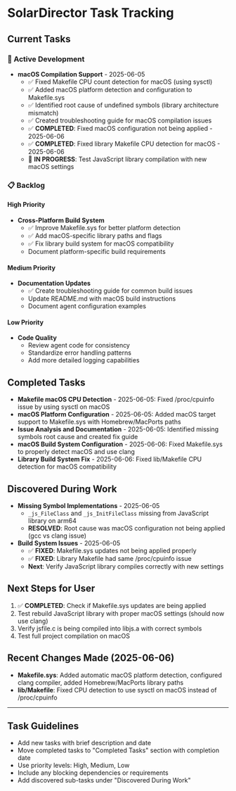# SolarDirector Task Tracking

## Current Tasks

### 🔨 Active Development
- **macOS Compilation Support** - 2025-06-05
  - ✅ Fixed Makefile CPU count detection for macOS (using sysctl)
  - ✅ Added macOS platform detection and configuration to Makefile.sys
  - ✅ Identified root cause of undefined symbols (library architecture mismatch)
  - ✅ Created troubleshooting guide for macOS compilation issues
  - ✅ **COMPLETED**: Fixed macOS configuration not being applied - 2025-06-06
  - ✅ **COMPLETED**: Fixed library Makefile CPU detection for macOS - 2025-06-06
  - 🔄 **IN PROGRESS**: Test JavaScript library compilation with new macOS settings

### 📋 Backlog

#### High Priority
- **Cross-Platform Build System**
  - ✅ Improve Makefile.sys for better platform detection  
  - ✅ Add macOS-specific library paths and flags
  - ✅ Fix library build system for macOS compatibility
  - Document platform-specific build requirements

#### Medium Priority
- **Documentation Updates**
  - ✅ Create troubleshooting guide for common build issues
  - Update README.md with macOS build instructions
  - Document agent configuration examples

#### Low Priority
- **Code Quality**
  - Review agent code for consistency
  - Standardize error handling patterns
  - Add more detailed logging capabilities

## Completed Tasks
- **Makefile macOS CPU Detection** - 2025-06-05: Fixed /proc/cpuinfo issue by using sysctl on macOS
- **macOS Platform Configuration** - 2025-06-05: Added macOS target support to Makefile.sys with Homebrew/MacPorts paths
- **Issue Analysis and Documentation** - 2025-06-05: Identified missing symbols root cause and created fix guide
- **macOS Build System Configuration** - 2025-06-06: Fixed Makefile.sys to properly detect macOS and use clang
- **Library Build System Fix** - 2025-06-06: Fixed lib/Makefile CPU detection for macOS compatibility

## Discovered During Work
- **Missing Symbol Implementations** - 2025-06-05
  - `_js_FileClass` and `_js_InitFileClass` missing from JavaScript library on arm64
  - **RESOLVED**: Root cause was macOS configuration not being applied (gcc vs clang issue)
- **Build System Issues** - 2025-06-05
  - ✅ **FIXED**: Makefile.sys updates not being applied properly
  - ✅ **FIXED**: Library Makefile had same /proc/cpuinfo issue
  - **Next**: Verify JavaScript library compiles correctly with new settings

## Next Steps for User
1. ✅ **COMPLETED**: Check if Makefile.sys updates are being applied
2. Test rebuild JavaScript library with proper macOS settings (should now use clang)
3. Verify jsfile.c is being compiled into libjs.a with correct symbols
4. Test full project compilation on macOS

## Recent Changes Made (2025-06-06)
- **Makefile.sys**: Added automatic macOS platform detection, configured clang compiler, added Homebrew/MacPorts library paths
- **lib/Makefile**: Fixed CPU detection to use sysctl on macOS instead of /proc/cpuinfo

---

## Task Guidelines
- Add new tasks with brief description and date
- Move completed tasks to "Completed Tasks" section with completion date
- Use priority levels: High, Medium, Low
- Include any blocking dependencies or requirements
- Add discovered sub-tasks under "Discovered During Work"
